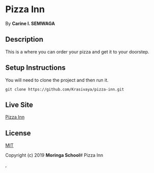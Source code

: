# Pizza Inn
 By **Carine I. SEMWAGA**
## Description
 This is a where you can order your pizza and get it to your doorstep.
## Setup Instructions
 You will need to clone the project and then run it.
```
git clone https://github.com/Krasivaya/pizza-inn.git
```
## Live Site
[Pizza Inn](https://krasivaya.github.io/Pizza-Inn/)

## License
[MIT](https://choosealicense.com/licenses/mit/)

 Copyright (c) 2019 **Moringa School**# Pizza Inn


,
